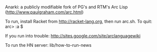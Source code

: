 Anarki: a publicly modifiable fork of PG's and RTM's Arc Lisp (http://www.paulgraham.com/arc.html)

To run, install Racket from http://racket-lang.org, then run arc.sh. To quit:
  arc> :a
  $

If you run into trouble: http://sites.google.com/site/arclanguagewiki

To run the HN server: lib/how-to-run-news
